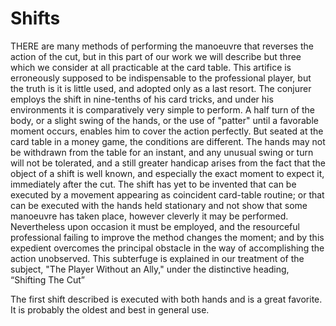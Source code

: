 # Shifts

THERE are many methods of performing the manoeuvre that reverses the action of the cut, but in this part of our work we will describe but three which we consider at all practicable at the card table. This artifice is erroneously supposed to be indispensable to the professional player, but the truth is it is little used, and adopted only as a last resort. The conjurer employs the shift in nine-tenths of his card tricks, and under his environments it is comparatively very simple to perform. A half turn of the body, or a slight swing of the hands, or the use of "patter" until a favorable moment occurs, enables him to cover the action perfectly. But seated at the card table in a money game, the conditions are different. The hands may not be withdrawn from the table for an instant, and any unusual swing or turn will not be tolerated, and a still greater handicap arises from the fact that the object of a shift is well known, and especially the exact moment to expect it, immediately after the cut. The shift has yet to be invented that can be executed by a movement appearing as coincident card-table routine; or that can be executed with the hands held stationary and not show that some manoeuvre has taken place, however cleverly it may be performed. Nevertheless upon occasion it must be employed, and the resourceful professional failing to improve the method changes the moment; and by this expedient overcomes the principal obstacle in the way of accomplishing the action unobserved. This subterfuge is explained in our treatment of the subject, "The Player Without an Ally," under the distinctive heading, “Shifting The Cut”

The first shift described is executed with both hands and is a great favorite. It is probably the oldest and best in general use.
